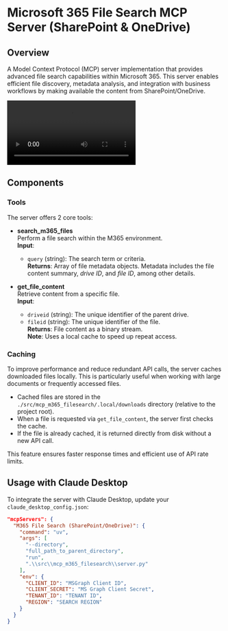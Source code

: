 # Microsoft 365 File Search MCP Server (SharePoint & OneDrive)

## Overview

A Model Context Protocol (MCP) server implementation that provides advanced file search capabilities within Microsoft 365. This server enables efficient file discovery, metadata analysis, and integration with business workflows by making available the content from SharePoint/OneDrive.

<video controls src="assets/Microsoft365MCPServer.mp4" title="Title"></video>
## Components

### Tools

The server offers 2 core tools:

- **search_m365_files**  
  Perform a file search within the M365 environment.  
  **Input**:
  - `query` (string): The search term or criteria.  
  **Returns**: Array of file metadata objects. Metadata includes the file content summary, *drive ID*, and *file ID*, among other details.

- **get_file_content**  
  Retrieve content from a specific file.  
  **Input**:
  - `driveid` (string): The unique identifier of the parent drive.  
  - `fileid` (string): The unique identifier of the file.  
  **Returns**: File content as a binary stream.  
  **Note**: Uses a local cache to speed up repeat access.

### Caching

To improve performance and reduce redundant API calls, the server caches downloaded files locally. This is particularly useful when working with large documents or frequently accessed files.

- Cached files are stored in the `./src/mcp_m365_filesearch/.local/downloads` directory (relative to the project root).
- When a file is requested via `get_file_content`, the server first checks the cache.
- If the file is already cached, it is returned directly from disk without a new API call.

This feature ensures faster response times and efficient use of API rate limits.

## Usage with Claude Desktop

To integrate the server with Claude Desktop, update your `claude_desktop_config.json`:

```json
"mcpServers": {
  "M365 File Search (SharePoint/OneDrive)": {
    "command": "uv",
    "args": [
      "--directory",
      "full_path_to_parent_directory",
      "run",
      ".\\src\\mcp_m365_filesearch\\server.py"
    ],
    "env": {
      "CLIENT_ID": "MSGraph Client ID",
      "CLIENT_SECRET": "MS Graph Client Secret",
      "TENANT_ID": "TENANT ID",
      "REGION": "SEARCH REGION"
    }
  }
}
